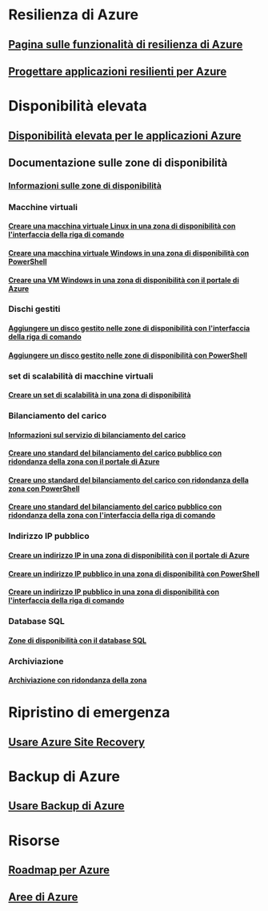 
# Resilienza di Azure
## [Pagina sulle funzionalità di resilienza di Azure](http://azure.microsoft.com/features/resiliency)
## [Progettare applicazioni resilienti per Azure](https://docs.microsoft.com/azure/architecture/resiliency/)

# Disponibilità elevata

## [Disponibilità elevata per le applicazioni Azure](https://docs.microsoft.com/azure/architecture/resiliency/high-availability-azure-applications)

## Documentazione sulle zone di disponibilità
### [Informazioni sulle zone di disponibilità](az-overview.md)

### Macchine virtuali
#### [Creare una macchina virtuale Linux in una zona di disponibilità con l'interfaccia della riga di comando](../virtual-machines/linux/create-cli-availability-zone.md)
#### [Creare una macchina virtuale Windows in una zona di disponibilità con PowerShell](../virtual-machines/windows/create-powershell-availability-zone.md)
#### [Creare una VM Windows in una zona di disponibilità con il portale di Azure](../virtual-machines/windows/create-portal-availability-zone.md)

### Dischi gestiti
#### [Aggiungere un disco gestito nelle zone di disponibilità con l'interfaccia della riga di comando](../virtual-machines/linux/add-disk.md#use-managed-disks)
#### [Aggiungere un disco gestito nelle zone di disponibilità con PowerShell](../virtual-machines/windows/attach-disk-ps.md#add-an-empty-data-disk-to-a-virtual-machine)

### set di scalabilità di macchine virtuali
#### [Creare un set di scalabilità in una zona di disponibilità](../virtual-machine-scale-sets/virtual-machine-scale-sets-use-availability-zones.md)

### Bilanciamento del carico
#### [Informazioni sul servizio di bilanciamento del carico](../load-balancer/load-balancer-standard-overview.md)
#### [Creare uno standard del bilanciamento del carico pubblico con ridondanza della zona con il portale di Azure](../load-balancer/load-balancer-get-started-internet-az-portal.md)
#### [Creare uno standard del bilanciamento del carico con ridondanza della zona con PowerShell](../load-balancer/load-balancer-get-started-internet-az-powershell.md)
#### [Creare uno standard del bilanciamento del carico pubblico con ridondanza della zona con l'interfaccia della riga di comando](../load-balancer/load-balancer-get-started-internet-az-cli.md)

### Indirizzo IP pubblico
#### [Creare un indirizzo IP in una zona di disponibilità con il portale di Azure](../virtual-network/create-public-ip-availability-zone-portal.md)
#### [Creare un indirizzo IP pubblico in una zona di disponibilità con PowerShell](../virtual-network/create-public-ip-availability-zone-powershell.md)
#### [Creare un indirizzo IP pubblico in una zona di disponibilità con l'interfaccia della riga di comando](../virtual-network/create-public-ip-availability-zone-cli.md)

### Database SQL
#### [Zone di disponibilità con il database SQL](../sql-database/sql-database-high-availability.md#availability-zones)

### Archiviazione
#### [Archiviazione con ridondanza della zona](../storage/common/storage-redundancy.md#zone-redundant-storage)

# Ripristino di emergenza
## [Usare Azure Site Recovery](https://docs.microsoft.com/azure/site-recovery/)

# Backup di Azure
## [Usare Backup di Azure](https://docs.microsoft.com/azure/backup/)

# Risorse
## [Roadmap per Azure](https://azure.microsoft.com/roadmap/)
## [Aree di Azure](https://azure.microsoft.com/regions/)

